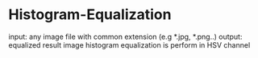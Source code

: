 # Histogram-Equalization
input: any image file with common extension (e.g *.jpg, *.png..)
output: equalized result image 
histogram equalization is perform in HSV channel
